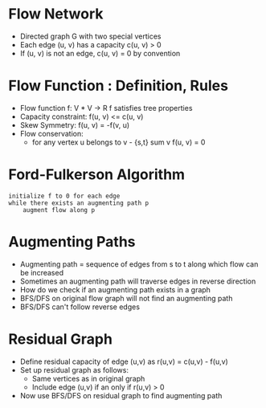# Flow Network
- Directed graph G with two special vertices
- Each edge (u, v) has a capacity c(u, v) > 0
- If (u, v) is not an edge, c(u, v) = 0 by convention

# Flow Function : Definition, Rules
- Flow function f: V * V -> R f satisfies tree properties
- Capacity constraint: f(u, v) <= c(u, v)
- Skew Symmetry: f(u, v) = -f(v, u)
- Flow conservation:
    - for any vertex u belongs to v - {s,t} sum v f(u, v) = 0

# Ford-Fulkerson Algorithm

    initialize f to 0 for each edge
    while there exists an augmenting path p
        augment flow along p

# Augmenting Paths
- Augmenting path = sequence of edges from s to t along which flow can be increased
- Sometimes an augmenting path will traverse edges in reverse direction
- How do we check if an augmenting path exists in a graph
- BFS/DFS on original flow graph will not find an augmenting path
- BFS/DFS can't follow reverse edges

# Residual Graph
- Define residual capacity of edge (u,v) as r(u,v) = c(u,v) - f(u,v)
- Set up residual graph as follows:
    - Same vertices as in original graph
    - Include edge (u,v) if an only if r(u,v) > 0
- Now use BFS/DFS on residual graph to find augmenting path

# 
